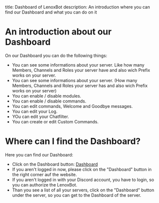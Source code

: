  title: Dashboard of LenoxBot
 description: An introduction where you can find our Dashboard and what you can do on it
 
 # An introduction about our Dashboard
 
On our Dashboard you can do the following things:

* You can see some informations about your server. Like how many Members, Channels and Roles your server have and also wich Prefix works on your server.
* You can see some informations about your server. (How many Members, Channels and Roles your server has and also wich Prefix works on your server)
* You can enable / disable modules.
* You can enable / disable commands.
* You can edit commands, Welcome and Goodbye messages.
* You can edit your Log.
* YOu can edit your Chatfilter.
* You can create or edit Custom Commands.

# Where can I find the Dashboard?

Here you can find our Dashboard:

* Click on the Dashboard button: [Dashboard](https://lenoxbot.com/dashboard/id/overview)
* If you aren't logged in now, please click on the "Dashboard" button in the right corner auf the website.
* If you aren't logged in with your Discord account, you have to login, so you can authorize the LenoxBot.
* Than you see a list of all your servers, click on the "Dashboard" button under the server, so you can get to the Dashboard of the server.
